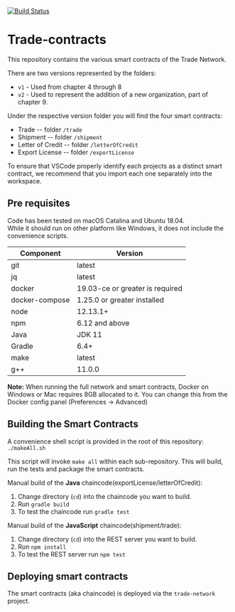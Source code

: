 [![Build Status](https://travis-ci.com/HyperledgerHandsOn/trade-contracts.svg?branch=master)](https://travis-ci.com/HyperledgerHandsOn/trade-contracts)  
# Trade-contracts

This repository contains the various smart contracts of the Trade Network.

There are two versions represented by the folders:  
* `v1` - Used from chapter 4 through 8
* `v2` - Used to represent the addition of a new organization, part of chapter 9. 

Under the respective version folder you will find the four smart contracts:  

* Trade -- folder `/trade`
* Shipment -- folder `/shipment`
* Letter of Credit -- folder `/letterOfCredit`
* Export License -- folder `/exportLicense`

To ensure that VSCode properly identify each projects as a distinct smart contract, we recommend that you import each one separately into the workspace.

## Pre requisites
   
Code has been tested on macOS Catalina and Ubuntu 18.04.  
While it should run on other platform like Windows, it does not include the convenience scripts.

| Component | Version |  
|-----------|---------|  
| git | latest |  
| jq | latest |  
| docker | 19.03-ce or greater is required |
| docker-compose | 1.25.0 or greater installed |
| node | 12.13.1+ |
| npm | 6.12 and above |
| Java | JDK 11 |
| Gradle | 6.4+ |
| make | latest |
| g++ | 11.0.0 |

**Note:** When running the full network and smart contracts, Docker on Windows or Mac requires 8GB allocated to it.  You can change this from the Docker config panel (Preferences -> Advanced)  
  
## Building the Smart Contracts  
  
A convenience shell script is provided in the root of this repository:
`./makeAll.sh`  
  
This script will invoke `make all` within each sub-repository. This will build, run the tests and package the smart contracts.  

Manual build of the **Java** chaincode(exportLicense/letterOfCredit):  
  
1. Change directory (`cd`) into the chaincode you want to build.  
2. Run `gradle build`  
3. To test the chaincode run `gradle test`
  
Manual build of the **JavaScript** chaincode(shipment/trade):  
  
1. Change directory (`cd`) into the REST server you want to build.  
2. Run `npm install`  
3. To test the REST server run `npm test`

## Deploying smart contracts  
  
The smart contracts (aka chaincode) is deployed via the `trade-network` project.
